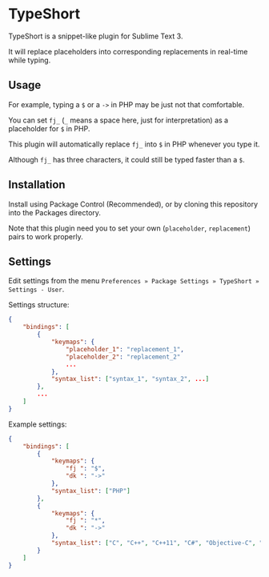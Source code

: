 # TypeShort #

TypeShort is a snippet-like plugin for Sublime Text 3.

It will replace placeholders into corresponding replacements in real-time while typing.


## Usage ##

For example, typing a `$` or a `->` in PHP may be just not that comfortable.

You can set `fj_` (`_` means a space here, just for interpretation) as a placeholder for `$` in PHP.

This plugin will automatically replace `fj_` into `$` in PHP whenever you type it.

Although `fj_` has three characters, it could still be typed faster than a `$`.


## Installation ##

Install using Package Control (Recommended), or by cloning this repository into the Packages directory.

Note that this plugin need you to set your own (`placeholder`, `replacement`) pairs to work properly.


## Settings ##

Edit settings from the menu `Preferences » Package Settings » TypeShort » Settings - User`.

Settings structure:
```json
{
    "bindings": [
        {
            "keymaps": {
                "placeholder_1": "replacement_1",
                "placeholder_2": "replacement_2"
                ...
            },
            "syntax_list": ["syntax_1", "syntax_2", ...]
        },
        ...
    ]
}
```

Example settings:
```json
{
    "bindings": [
        {
            "keymaps": {
                "fj ": "$",
                "dk ": "->"
            },
            "syntax_list": ["PHP"]
        },
        {
            "keymaps": {
                "fj ": "*",
                "dk ": "->"
            },
            "syntax_list": ["C", "C++", "C++11", "C#", "Objective-C", "Objective-C++"]
        }
    ]
}
```
